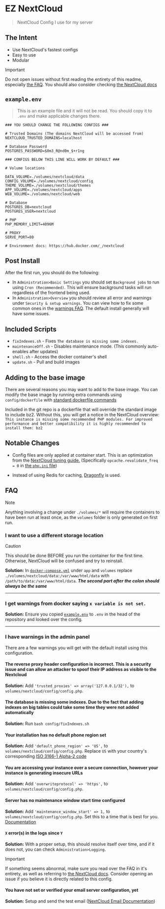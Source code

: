 # EZ NextCloud

> NextCloud Config I use for my server

## The Intent

- Use NextCloud's fastest configs
- Easy to use
- Modular

> [!IMPORTANT]  
> Do not open issues without first reading the entirety of this readme, especially [the FAQ](#faq). You should also consider checking [the NextCloud docs](https://docs.nextcloud.com/server/latest/admin_manual/)

## `example.env`

> This is an example file and it will not be read. You should copy it to `.env` and make applicable changes there.

```env
### YOU SHOULD CHANGE THE FOLLOWING CONFIGS ###

# Trusted Domains (The domains NextCloud will be accessed from)
NEXTCLOUD_TRUSTED_DOMAINS=localhost

# Database Password
POSTGRES_PASSWORD=$0m3_R@nd0m_$+r1ng

### CONFIGS BELOW THIS LINE WILL WORK BY DEFAULT ###

# Volume locations

DATA_VOLUME=./volumes/nextcloud/data
CONFIG_VOLUME=./volumes/nextcloud/config
THEME_VOLUME=./volumes/nextcloud/themes
APP_VOLUME=./volumes/nextcloud/apps
WEB_VOLUME=./volumes/nextcloud/web

# Database
POSTGRES_DB=nextcloud
POSTGRES_USER=nextcloud

# PHP
PHP_MEMORY_LIMIT=4096M

# PROXY
SERVE_PORT=80

# Environment docs: https://hub.docker.com/_/nextcloud
```

## Post Install

After the first run, you should do the following:

- In `Administration>Basic Settings` you should set `Background jobs` to run using `Cron (Recommended)`. This will ensure background tasks will run regardless of the frontend being used.
- In `Administration>Overview` you should review all error and warnings under `Security & setup warnings`. You can view how to fix some common ones in the [warnings FAQ](#i-have-warnings-in-the-admin-panel). The default install generally will have some issues.

## Included Scripts

- `fixIndexes.sh` - Fixes `The database is missing some indexes.`
- `maintenanceOff.sh` - Disables maintenance mode. (This commonly auto-enables after updates)
- `shell.sh` - Access the docker container's shell
- `update.sh` - Pull and build images

## Adding to the base image

There are several reasons you may want to add to the base image. You can modify the base image by running extra commands using `config/dockerfile` with [standard dockerfile commands](https://docs.docker.com/engine/reference/builder/)

Included in the git repo is a dockerfile that will override the standard image to include bz2. Without this, you will get a notice in the NextCloud overview:
`This instance is missing some recommended PHP modules. For improved performance and better compatibility it is highly recommended to install them: bz2`

## Notable Changes

- Config files are only applied at container start. This is an optimization from the [NextCloud tuning guide.](https://docs.nextcloud.com/server/latest/admin_manual/installation/server_tuning.html#tune-php-fpm) (Specifically `opcache.revalidate_freq = 0` in [the `php.ini` file](../config/php.ini))

- Instead of using Redis for caching, [Dragonfly](https://github.com/dragonflydb/dragonfly) is used.

## FAQ

> [!NOTE]  
> Anything involving a change under `./volumes/*` will require the containers to have been run at least once, as the `volumes` folder is only generated on first run.

### I want to use a different storage location

> [!CAUTION]
> This should be done BEFORE you run the container for the first time. Otherwise, NextCloud will be confused and try to reinstall.

**Solution:** In [`docker-compose.yml`](../docker-compose.yml) under `app` and `volumes` replace `./volumes/nextcloud/data:/var/www/html/data` with `/path/to/data:/var/www/html/data`. ***The second part after the colon should always be the same***

---

### I get warnings from docker saying `x variable is not set.`

**Solution:** Ensure you copied [`example.env`](../example.env) to `.env` in the head of the repository and looked over the config.

---

### I have warnings in the admin panel

There are a few warnings you will get with the default install using this configuration.

#### The reverse proxy header configuration is incorrect. This is a security issue and can allow an attacker to spoof their IP address as visible to the Nextcloud

**Solution:** Add `'trusted_proxies' => array('127.0.0.1/32'),` to `volumes/nextcloud/config/config.php`.

#### The database is missing some indexes. Due to the fact that adding indexes on big tables could take some time they were not added automatically

**Solution:** Run `bash config/fixIndexes.sh`

#### Your installation has no default phone region set

**Solution:** Add `'default_phone_region' => 'US',` to `volumes/nextcloud/config/config.php`. Replace `US` with your country's corresponding [ISO 3166-1 Alpha-2 code](https://en.wikipedia.org/wiki/ISO_3166-1#Codes)

#### You are accessing your instance over a secure connection, however your instance is generating insecure URLs

**Solution:** Add `'overwriteprotocol' => 'https',` to `volumes/nextcloud/config/config.php`.

#### Server has no maintenance window start time configured

**Solution:** Add `'maintenance_window_start' => 1,` to `volumes/nextcloud/config/config.php`. Set this to a time that is best for you. [Documentation](https://docs.nextcloud.com/server/28/admin_manual/configuration_server/background_jobs_configuration.html)

#### `X` error(s) in the logs since `Y`

**Solution:** With a proper setup, this should resolve itself over time, and if it does not, you can check `Administration>Logging`.
> [!IMPORTANT]  
> If something seems abnormal, make sure you read over the FAQ in it's entirety, as well as referring to [the NextCloud docs](https://docs.nextcloud.com/server/latest/admin_manual/). Consider opening an issue if you believe it is directly related to this config.

#### You have not set or verified your email server configuration, yet

**Solution:** Setup and send the test email ([NextCloud Email Documentation](https://docs.nextcloud.com/server/latest/admin_manual/configuration_server/email_configuration.html))
